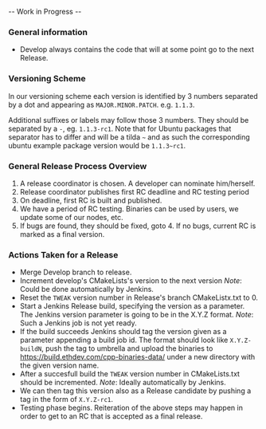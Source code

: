  -- Work in Progress --

### General information

 - Develop always contains the code that will at some point go to the next Release. 

### Versioning Scheme

In our versioning scheme each version is identified by 3 numbers separated by a dot and appearing as `MAJOR.MINOR.PATCH`. e.g. `1.1.3`.

Additional suffixes or labels may follow those 3 numbers. They should be separated by a `-`, eg. `1.1.3-rc1`. Note that for Ubuntu packages that separator has to differ and will be a tilda `~` and as such the corresponding ubuntu example package version would be `1.1.3~rc1`.

### General Release Process Overview
1. A release coordinator is chosen. A developer can nominate him/herself.
2. Release coordinator publishes first RC deadline and RC testing period
3. On deadline, first RC is built and published.
4. We have a period of RC testing. Binaries can be used by users, we update some of our nodes, etc.
5. If bugs are found, they should be fixed, goto 4. If no bugs, current RC is marked as a final version.

### Actions Taken for a Release

 - Merge Develop branch to release.
 - Increment develop's CMakeLists's version to the next version *Note*: Could be done automatically by Jenkins.
 - Reset the `TWEAK` version number in Release's branch CMakeListx.txt to 0.
 - Start a Jenkins Release build, specifying the version as a parameter. The Jenkins version parameter is going to be in the X.Y.Z format. *Note*: Such a Jenkins job is not yet ready.
 - If the build succeeds Jenkins should tag the version given as a parameter appending a build job id. The format should look like `X.Y.Z-buildN`, push the tag to umbrella and upload the binaries to https://build.ethdev.com/cpp-binaries-data/ under a new directory with the given version name.
 - After a succesfull build the `TWEAK` version number in CMakeLists.txt should be incremented. *Note*: Ideally automatically by Jenkins.
 - We can then tag this version also as a Release candidate by pushing a tag in the form of `X.Y.Z-rc1`.
 - Testing phase begins. Reiteration of the above steps may happen in order to get to an RC that is accepted as a final release.